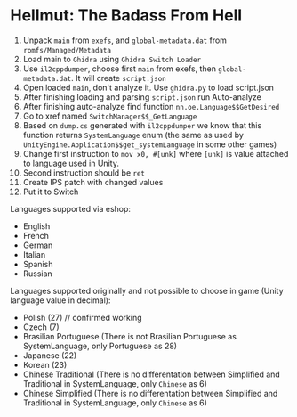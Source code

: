 # Hellmut: The Badass From Hell

1. Unpack `main` from `exefs`, and `global-metadata.dat` from `romfs/Managed/Metadata`
2. Load main to `Ghidra` using `Ghidra Switch Loader`
3. Use `il2cppdumper`, choose first `main` from exefs, then `global-metadata.dat`. It will create `script.json`
4. Open loaded `main`, don't analyze it. Use `ghidra.py` to load script.json
5. After finishing loading and parsing `script.json` run Auto-analyze
6. After finishing auto-analyze find function `nn.oe.Language$$GetDesired`
7. Go to xref named `SwitchManager$$_GetLanguage`
8. Based on `dump.cs` generated with `il2cppdumper` we know that this function returns `SystemLanguage` enum (the same as used by `UnityEngine.Application$$get_systemLanguage` in some other games)
9. Change first instruction to `mov x0, #[unk]` where `[unk]` is value attached to language used in Unity.
10. Second instruction should be `ret`
8. Create IPS patch with changed values
9. Put it to Switch

Languages supported via eshop:
- English
- French
- German
- Italian
- Spanish
- Russian

Languages supported originally and not possible to choose in game (Unity language value in decimal):
- Polish (27) // confirmed working
- Czech (7)
- Brasilian Portuguese (There is not Brasilian Portuguese as SystemLanguage, only Portuguese as 28)
- Japanese (22)
- Korean (23)
- Chinese Traditional (There is no differentation between Simplified and Traditional in SystemLanguage, only `Chinese` as 6)
- Chinese Simplified (There is no differentation between Simplified and Traditional in SystemLanguage, only `Chinese` as 6)